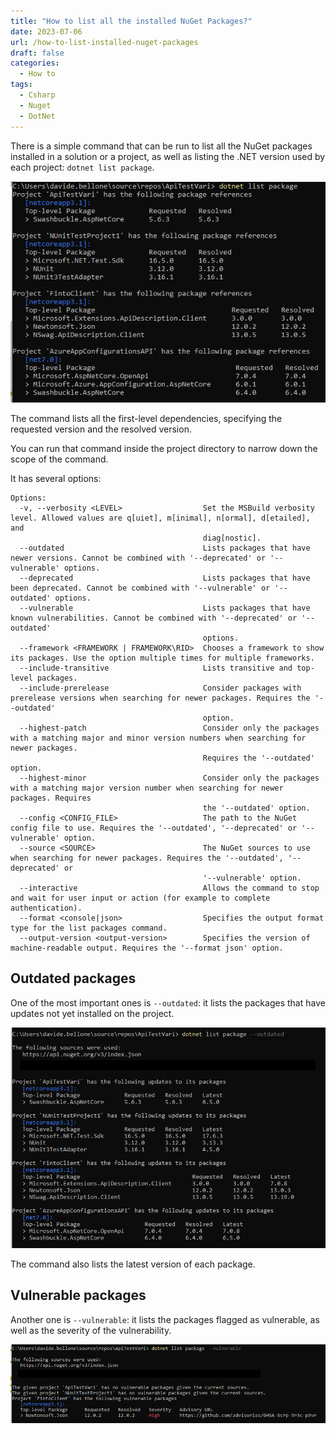 ```yaml
---
title: "How to list all the installed NuGet Packages?"
date: 2023-07-06
url: /how-to-list-installed-nuget-packages
draft: false
categories:
  - How to
tags:
  - Csharp
  - Nuget
  - DotNet
---
```


There is a simple command that can be run to list all the NuGet packages installed in a solution or a project, as well as listing the .NET version used by each project: `dotnet list package`.

![NuGet packages installed across the solution](./solution-packages.png)

The command lists all the first-level dependencies, specifying the requested version and the resolved version.

You can run that command inside the project directory to narrow down the scope of the command.

It has several options:

```plaintext
Options:
  -v, --verbosity <LEVEL>                  Set the MSBuild verbosity level. Allowed values are q[uiet], m[inimal], n[ormal], d[etailed], and
                                           diag[nostic].
  --outdated                               Lists packages that have newer versions. Cannot be combined with '--deprecated' or '--vulnerable' options.
  --deprecated                             Lists packages that have been deprecated. Cannot be combined with '--vulnerable' or '--outdated' options.
  --vulnerable                             Lists packages that have known vulnerabilities. Cannot be combined with '--deprecated' or '--outdated'
                                           options.
  --framework <FRAMEWORK | FRAMEWORK\RID>  Chooses a framework to show its packages. Use the option multiple times for multiple frameworks.
  --include-transitive                     Lists transitive and top-level packages.
  --include-prerelease                     Consider packages with prerelease versions when searching for newer packages. Requires the '--outdated'
                                           option.
  --highest-patch                          Consider only the packages with a matching major and minor version numbers when searching for newer packages.
                                           Requires the '--outdated' option.
  --highest-minor                          Consider only the packages with a matching major version number when searching for newer packages. Requires
                                           the '--outdated' option.
  --config <CONFIG_FILE>                   The path to the NuGet config file to use. Requires the '--outdated', '--deprecated' or '--vulnerable' option.
  --source <SOURCE>                        The NuGet sources to use when searching for newer packages. Requires the '--outdated', '--deprecated' or
                                           '--vulnerable' option.
  --interactive                            Allows the command to stop and wait for user input or action (for example to complete authentication).
  --format <console|json>                  Specifies the output format type for the list packages command.
  --output-version <output-version>        Specifies the version of machine-readable output. Requires the '--format json' option.
```

## Outdated packages

One of the most important ones is `--outdated`: it lists the packages that have updates not yet installed on the project.

![List NuGet outdated packages](./outdated-packages.png)

The command also lists the latest version of each package.

## Vulnerable packages

Another one is `--vulnerable`: it lists the packages flagged as vulnerable, as well as the severity of the vulnerability.

![NuGet vulnerable packages](./vulnerable-packages.png)
